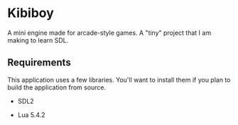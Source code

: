 # Kibiboy

 A mini engine made for arcade-style games.
 A "tiny" project that I am making to learn SDL.



## Requirements

This application uses a few libraries. You'll want to install them if you plan to build the application from source.

- SDL2

- Lua 5.4.2
